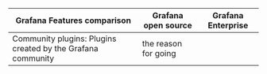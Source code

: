 | Grafana Features comparison             | Grafana open source | Grafana Enterprise |
|-----------------------------------------|---------------------|--------------------|
| Community plugins: Plugins created by the Grafana community | the reason for going|
